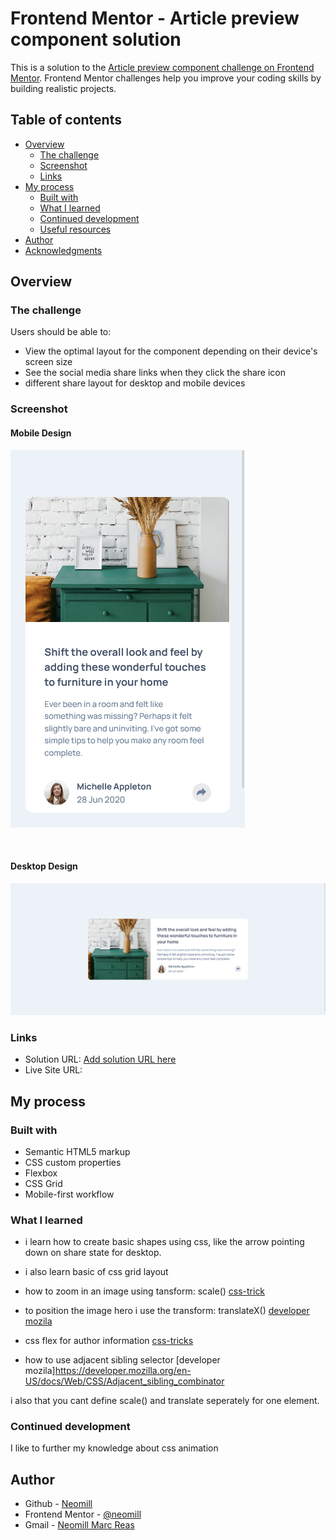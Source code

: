 # Frontend Mentor - Article preview component solution

This is a solution to the [Article preview component challenge on Frontend Mentor](https://www.frontendmentor.io/challenges/article-preview-component-dYBN_pYFT). Frontend Mentor challenges help you improve your coding skills by building realistic projects. 

## Table of contents

- [Overview](#overview)
  - [The challenge](#the-challenge)
  - [Screenshot](#screenshot)
  - [Links](#links)
- [My process](#my-process)
  - [Built with](#built-with)
  - [What I learned](#what-i-learned)
  - [Continued development](#continued-development)
  - [Useful resources](#useful-resources)
- [Author](#author)
- [Acknowledgments](#acknowledgments)


## Overview

### The challenge

Users should be able to:

- View the optimal layout for the component depending on their device's screen size
- See the social media share links when they click the share icon
- different share layout for desktop and mobile devices

### Screenshot

#### Mobile Design
![](./images/mobileDesign.png)

<br>

#### Desktop Design
![](./images/desktopDesign.png)

### Links

- Solution URL: [Add solution URL here](https://your-solution-url.com)
- Live Site URL: 

## My process

### Built with

- Semantic HTML5 markup
- CSS custom properties
- Flexbox
- CSS Grid
- Mobile-first workflow

### What I learned

* i learn how to create basic shapes using css, like the arrow pointing down on share state for desktop.

* i also learn basic of css grid layout

* how to zoom in an image using tansform: scale() [css-trick](https://css-tricks.com/zooming-background-images/)

* to position the image hero i use the transform: translateX()
[developer mozila](https://developer.mozilla.org/en-US/docs/Web/CSS/transform-function/translateX)

* css flex for author information
[css-tricks](https://css-tricks.com/snippets/css/a-guide-to-flexbox/)

* how to use adjacent sibling selector
[developer mozila]https://developer.mozilla.org/en-US/docs/Web/CSS/Adjacent_sibling_combinator

i also that you cant define scale() and translate seperately for one element. 

### Continued development

I like to further my knowledge about css animation


## Author

- Github - [Neomill](https://github.com/Neomill)
- Frontend Mentor - [@neomill](https://www.frontendmentor.io/profile/Neomill)
- Gmail - [Neomill Marc Reas](rneomillmarc@gmail.com)



